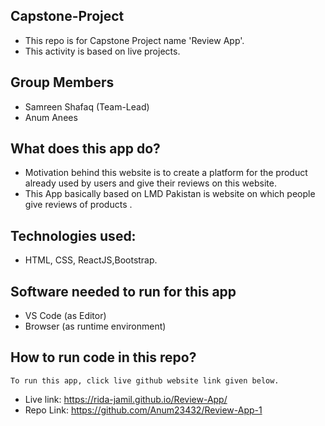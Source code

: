 ## Capstone-Project

-	This repo is for Capstone Project name 'Review App'.
-	This activity is based on live projects.

## Group Members

-	Samreen Shafaq (Team-Lead)
-	Anum Anees

## What does this app do?

-	Motivation behind this website is to create a platform for  the product already used by users and give their reviews on this website.
-	This App basically based on LMD Pakistan is website on which people give reviews of products .

## Technologies used:

-	HTML, CSS, ReactJS,Bootstrap.

## Software needed to run for this app

-	VS Code (as Editor)
-	Browser (as runtime environment)

## How to run code in this repo?

	To run this app, click live github website link given below.
-	Live link: https://rida-jamil.github.io/Review-App/
-	Repo Link: https://github.com/Anum23432/Review-App-1

